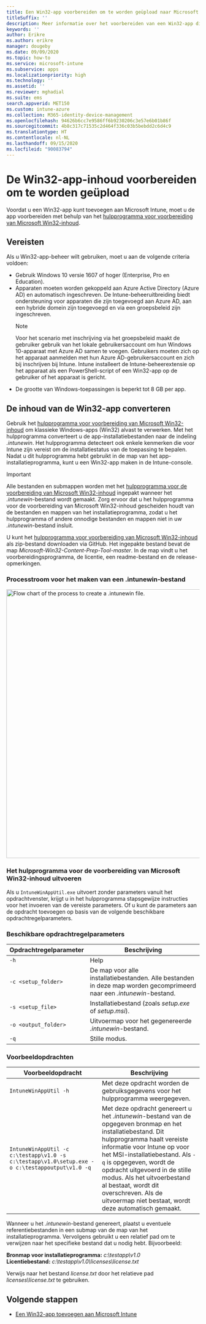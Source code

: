```yaml
---
title: Een Win32-app voorbereiden om te worden geüpload naar Microsoft Intune
titleSuffix: ''
description: Meer informatie over het voorbereiden van een Win32-app die moet worden geüpload naar Microsoft Intune.
keywords: ''
author: Erikre
ms.author: erikre
manager: dougeby
ms.date: 09/09/2020
ms.topic: how-to
ms.service: microsoft-intune
ms.subservice: apps
ms.localizationpriority: high
ms.technology: ''
ms.assetid: ''
ms.reviewer: mghadial
ms.suite: ems
search.appverid: MET150
ms.custom: intune-azure
ms.collection: M365-identity-device-management
ms.openlocfilehash: 94626b6cc7e9586ff6b9230206c3e57e6b01b86f
ms.sourcegitcommit: 4b8c317c71535c2d464f336c03b5bebdd2c6d4c9
ms.translationtype: HT
ms.contentlocale: nl-NL
ms.lasthandoff: 09/15/2020
ms.locfileid: "90083794"
---
```

# <a name="prepare-win32-app-content-for-upload"></a>De Win32-app-inhoud voorbereiden om te worden geüpload

Voordat u een Win32-app kunt toevoegen aan Microsoft Intune, moet u de app voorbereiden met behulp van het [hulpprogramma voor voorbereiding van Microsoft Win32-inhoud](https://go.microsoft.com/fwlink/?linkid=2065730).

## <a name="prerequisites"></a>Vereisten

Als u Win32-app-beheer wilt gebruiken, moet u aan de volgende criteria voldoen:

- Gebruik Windows 10 versie 1607 of hoger (Enterprise, Pro en Education).
- Apparaten moeten worden gekoppeld aan Azure Active Directory (Azure AD) en automatisch ingeschreven. De Intune-beheeruitbreiding biedt ondersteuning voor apparaten die zijn toegevoegd aan Azure AD, aan een hybride domein zijn toegevoegd en via een groepsbeleid zijn ingeschreven. 
  > [!NOTE]
  > Voor het scenario met inschrijving via het groepsbeleid maakt de gebruiker gebruik van het lokale gebruikersaccount om hun Windows 10-apparaat met Azure AD samen te voegen. Gebruikers moeten zich op het apparaat aanmelden met hun Azure AD-gebruikersaccount en zich bij inschrijven bij Intune. Intune installeert de Intune-beheerextensie op het apparaat als een PowerShell-script of een Win32-app op de gebruiker of het apparaat is gericht.
- De grootte van Windows-toepassingen is beperkt tot 8 GB per app.

## <a name="convert-the-win32-app-content"></a>De inhoud van de Win32-app converteren

Gebruik het [hulpprogramma voor voorbereiding van Microsoft Win32-inhoud](https://go.microsoft.com/fwlink/?linkid=2065730) om klassieke Windows-apps (Win32) alvast te verwerken. Met het hulpprogramma converteert u de app-installatiebestanden naar de indeling *.intunewin*. Het hulpprogramma detecteert ook enkele kenmerken die voor Intune zijn vereist om de installatiestatus van de toepassing te bepalen. Nadat u dit hulpprogramma hebt gebruikt in de map van het app-installatieprogramma, kunt u een Win32-app maken in de Intune-console.

> [!IMPORTANT]
> Alle bestanden en submappen worden met het [hulpprogramma voor de voorbereiding van Microsoft Win32-inhoud](https://go.microsoft.com/fwlink/?linkid=2065730) ingepakt wanneer het *.intunewin*-bestand wordt gemaakt. Zorg ervoor dat u het hulpprogramma voor de voorbereiding van Microsoft Win32-inhoud gescheiden houdt van de bestanden en mappen van het installatieprogramma, zodat u het hulpprogramma of andere onnodige bestanden en mappen niet in uw *.intunewin*-bestand insluit.

U kunt het [hulpprogramma voor voorbereiding van Microsoft Win32-inhoud](https://go.microsoft.com/fwlink/?linkid=2065730) als zip-bestand downloaden via GitHub. Het ingepakte bestand bevat de map *Microsoft-Win32-Content-Prep-Tool-master*. In de map vindt u het voorbereidingsprogramma, de licentie, een readme-bestand en de release-opmerkingen. 

### <a name="process-flow-to-create-a-intunewin-file"></a>Processtroom voor het maken van een .intunewin-bestand

   <img alt="Flow chart of the process to create a .intunewin file." src="./media/apps-win32-app-management/prepare-win32-app.png" width="700">

### <a name="running-the-microsoft-win32-content-prep-tool"></a>Het hulpprogramma voor de voorbereiding van Microsoft Win32-inhoud uitvoeren

Als u `IntuneWinAppUtil.exe` uitvoert zonder parameters vanuit het opdrachtvenster, krijgt u in het hulpprogramma stapsgewijze instructies voor het invoeren van de vereiste parameters. Of u kunt de parameters aan de opdracht toevoegen op basis van de volgende beschikbare opdrachtregelparameters.

### <a name="available-command-line-parameters"></a>Beschikbare opdrachtregelparameters 

|    **Opdrachtregelparameter**    |    **Beschrijving**    |
|--------------------------------|------------------------------------------------------------|
|    `-h`     |    Help    |
|    `-c <setup_folder>`     |    De map voor alle installatiebestanden. Alle bestanden in deze map worden gecomprimeerd naar een *.intunewin*-bestand.    |
|    `-s <setup_file>`     |    Installatiebestand (zoals *setup.exe* of *setup.msi*).    |
|    `-o <output_folder>`     |    Uitvoermap voor het gegenereerde *.intunewin*-bestand.    |
|    `-q`       |    Stille modus.    |

### <a name="example-commands"></a>Voorbeeldopdrachten

|    **Voorbeeldopdracht**    |    **Beschrijving**    |
|-------------------------------------------------------------------------------------------|----------------------------------------------------------------------------------------------------------------------------------------------------------------------------------------------------------------------------------------------------------------------------------------------------------------------------------------------------------------------------------------------------|
|    `IntuneWinAppUtil -h`    |    Met deze opdracht worden de gebruiksgegevens voor het hulpprogramma weergegeven.    |
|    `IntuneWinAppUtil -c c:\testapp\v1.0 -s c:\testapp\v1.0\setup.exe -o c:\testappoutput\v1.0 -q`    |    Met deze opdracht genereert u het *.intunewin*-bestand van de opgegeven bronmap en het installatiebestand. Dit hulpprogramma haalt vereiste informatie voor Intune op voor het MSI-installatiebestand. Als `-q` is opgegeven, wordt de opdracht uitgevoerd in de stille modus. Als het uitvoerbestand al bestaat, wordt dit overschreven. Als de uitvoermap niet bestaat, wordt deze automatisch gemaakt.    |

Wanneer u het *.intunewin*-bestand genereert, plaatst u eventuele referentiebestanden in een submap van de map van het installatieprogramma. Vervolgens gebruikt u een relatief pad om te verwijzen naar het specifieke bestand dat u nodig hebt. Bijvoorbeeld:

**Bronmap voor installatieprogramma:** *c:\testapp\v1.0*<br>
**Licentiebestand:** *c:\testapp\v1.0\licenses\license.txt*

Verwijs naar het bestand *license.txt* door het relatieve pad *licenses\license.txt* te gebruiken.

## <a name="next-steps"></a>Volgende stappen

- [Een Win32-app toevoegen aan Microsoft Intune](apps-win32-add.md)
